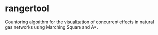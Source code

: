 rangertool
============


Countoring algorithm for the visualization of concurrent effects in natural gas networks using Marching Square and A*.
